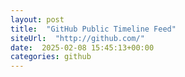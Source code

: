 ```yaml
---
layout: post
title:  "GitHub Public Timeline Feed"
siteUrl:  "http://github.com/"
date:  2025-02-08 15:45:13+00:00
categories: github
---
```

